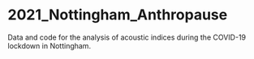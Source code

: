 # 2021_Nottingham_Anthropause
Data and code for the analysis of acoustic indices during the COVID-19 lockdown in Nottingham.
